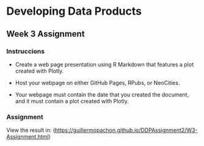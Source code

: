 # Developing Data Products

## Week 3 Assignment

### Instruccions

- Create a web page presentation using R Markdown that features a plot created with Plotly.

- Host your webpage on either GitHub Pages, RPubs, or NeoCities. 

- Your webpage must contain the date that you created the document, and it must contain a plot created with Plotly.

### Assignment

View the result in: (https://guillermopachon.github.io/DDPAssignment2/W3-Assignment.html)